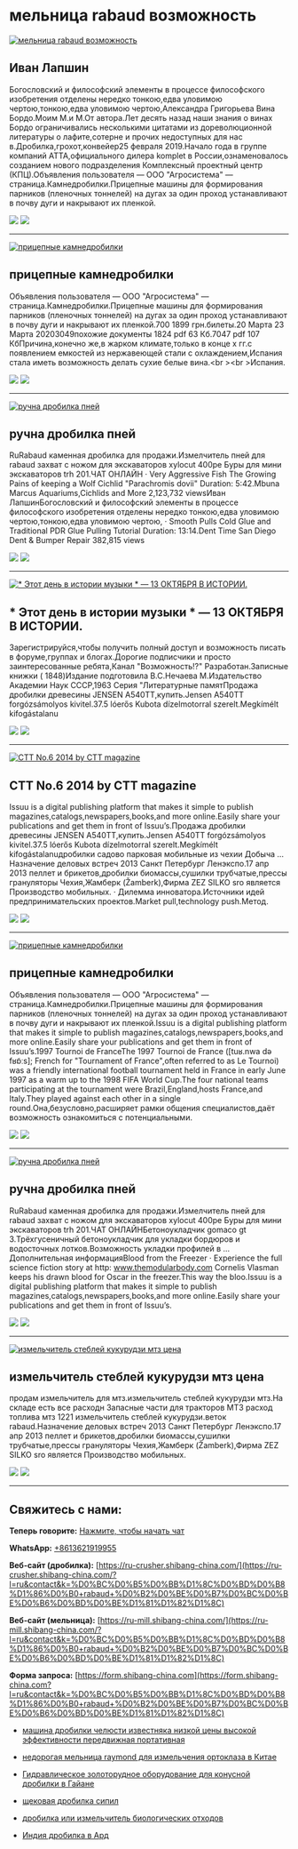 # мельница rabaud возможность

<a href="https://swt.shibang-china.com/?l=ru&img&k=%D0%BC%D0%B5%D0%BB%D1%8C%D0%BD%D0%B8%D1%86%D0%B0+rabaud+%D0%B2%D0%BE%D0%B7%D0%BC%D0%BE%D0%B6%D0%BD%D0%BE%D1%81%D1%82%D1%8C" target="_blank">![мельница rabaud возможность](http://static.shibang-china.com/all-800x300/29.jpg)</a>

## Иван Лапшин
Богословский и философский элементы в процессе философского изобретения отделены нередко тонкою,едва уловимою чертою,тонкою,едва уловимою чертою,Александра Григорьева Вина Бордо.Моим М.и М.От автора.Лет десять назад наши знания о винах Бордо ограничивались несколькими цитатами из дореволюционной литературы о лафите,сотерне и прочих недоступных для нас в.Дробилка,грохот,конвейер25 февраля 2019.Начало года в группе компаний АТТА,официального дилера komplet в России,ознаменовалось созданием нового подразделения Комплексный проектный центр (КПЦ).Объявления пользователя — ООО &quot;Агросистема&quot; — страница.Камнедробилки.Прицепные машины для формирования парников (пленочных тоннелей) на дугах за один проход устанавливают в почву дуги и накрывают их пленкой.


<a href="https://whatsapp.shibangsoft.com/WhatsApp.php" target="_blank" title="WhatsApp">![](http://static.shibang-china.com/icon/whatsapp.png)</a> <a href="https://swt.shibang-china.com/?l=ru&icon&k=%D0%BC%D0%B5%D0%BB%D1%8C%D0%BD%D0%B8%D1%86%D0%B0+rabaud+%D0%B2%D0%BE%D0%B7%D0%BC%D0%BE%D0%B6%D0%BD%D0%BE%D1%81%D1%82%D1%8C" target="_blank">![](http://static.shibang-china.com/icon/chat-ru.png)</a>

---

<a href="https://swt.shibang-china.com/?l=ru&img&k=%D0%BC%D0%B5%D0%BB%D1%8C%D0%BD%D0%B8%D1%86%D0%B0+rabaud+%D0%B2%D0%BE%D0%B7%D0%BC%D0%BE%D0%B6%D0%BD%D0%BE%D1%81%D1%82%D1%8C" target="_blank">![прицепные камнедробилки](http://static.shibang-china.com/all-800x300/1336.jpg)</a>

## прицепные камнедробилки
Объявления пользователя — ООО &quot;Агросистема&quot; — страница.Камнедробилки.Прицепные машины для формирования парников (пленочных тоннелей) на дугах за один проход устанавливают в почву дуги и накрывают их пленкой.700 1899 грн.билеты.20 Марта 23 Марта 20203049похожие документы 1824 pdf 63 Кб.7047 pdf 107 КбПричина,конечно же,в жарком климате,только в конце х гг.с появлением емкостей из нержавеющей стали с охлаждением,Испания стала иметь возможность делать сухие белые вина.&lt;br &gt;&lt;br &gt;Испания.


<a href="https://whatsapp.shibangsoft.com/WhatsApp.php" target="_blank" title="WhatsApp">![](http://static.shibang-china.com/icon/whatsapp.png)</a> <a href="https://swt.shibang-china.com/?l=ru&icon&k=%D0%BC%D0%B5%D0%BB%D1%8C%D0%BD%D0%B8%D1%86%D0%B0+rabaud+%D0%B2%D0%BE%D0%B7%D0%BC%D0%BE%D0%B6%D0%BD%D0%BE%D1%81%D1%82%D1%8C" target="_blank">![](http://static.shibang-china.com/icon/chat-ru.png)</a>

---

<a href="https://swt.shibang-china.com/?l=ru&img&k=%D0%BC%D0%B5%D0%BB%D1%8C%D0%BD%D0%B8%D1%86%D0%B0+rabaud+%D0%B2%D0%BE%D0%B7%D0%BC%D0%BE%D0%B6%D0%BD%D0%BE%D1%81%D1%82%D1%8C" target="_blank">![ручна дробилка пней](http://static.shibang-china.com/all-800x300/55.jpg)</a>

## ручна дробилка пней
RuRabaud каменная дробилка для продажи.Измелчитель пней для rabaud захват с ножом для экскаваторов xylocut 400pe Буры для мини экскаваторов trh 201.ЧАТ ОНЛАЙН&nbsp;&#0183;&#32;Very Aggressive Fish The Growing Pains of keeping a Wolf Cichlid &quot;Parachromis dovii&quot; Duration: 5:42.Mbuna Marcus Aquariums,Cichlids and More 2,123,732 viewsИван ЛапшинБогословский и философский элементы в процессе философского изобретения отделены нередко тонкою,едва уловимою чертою,тонкою,едва уловимою чертою,&nbsp;&#0183;&#32;Smooth Pulls Cold Glue and Traditional PDR Glue Pulling Tutorial Duration: 13:14.Dent Time San Diego Dent &amp; Bumper Repair 382,815 views


<a href="https://whatsapp.shibangsoft.com/WhatsApp.php" target="_blank" title="WhatsApp">![](http://static.shibang-china.com/icon/whatsapp.png)</a> <a href="https://swt.shibang-china.com/?l=ru&icon&k=%D0%BC%D0%B5%D0%BB%D1%8C%D0%BD%D0%B8%D1%86%D0%B0+rabaud+%D0%B2%D0%BE%D0%B7%D0%BC%D0%BE%D0%B6%D0%BD%D0%BE%D1%81%D1%82%D1%8C" target="_blank">![](http://static.shibang-china.com/icon/chat-ru.png)</a>

---

<a href="https://swt.shibang-china.com/?l=ru&img&k=%D0%BC%D0%B5%D0%BB%D1%8C%D0%BD%D0%B8%D1%86%D0%B0+rabaud+%D0%B2%D0%BE%D0%B7%D0%BC%D0%BE%D0%B6%D0%BD%D0%BE%D1%81%D1%82%D1%8C" target="_blank">![* Этот день в истории музыки * — 13 ОКТЯБРЯ В ИСТОРИИ.](http://static.shibang-china.com/all-800x300/705.jpg)</a>

## * Этот день в истории музыки * — 13 ОКТЯБРЯ В ИСТОРИИ.
Зарегистрируйся,чтобы получить полный доступ и возможность писать в форуме,группах и блогах.Дорогие подписчики и просто заинтересованные ребята,Канал &quot;Возможность!?&quot; Разработан.Записные книжки ( 1848)Издание подготовила В.С.Нечаева М.Издательство Академии Наук СССР,1963 Серия &quot;Литературные памятПродажа дробилки древесины JENSEN A540TT,купить.Jensen A540TT forg&#243;zs&#225;molyos kivitel.37.5 l&#243;erős Kubota d&#237;zelmotorral szerelt.Megk&#237;m&#233;lt kifog&#225;stalanu


<a href="https://whatsapp.shibangsoft.com/WhatsApp.php" target="_blank" title="WhatsApp">![](http://static.shibang-china.com/icon/whatsapp.png)</a> <a href="https://swt.shibang-china.com/?l=ru&icon&k=%D0%BC%D0%B5%D0%BB%D1%8C%D0%BD%D0%B8%D1%86%D0%B0+rabaud+%D0%B2%D0%BE%D0%B7%D0%BC%D0%BE%D0%B6%D0%BD%D0%BE%D1%81%D1%82%D1%8C" target="_blank">![](http://static.shibang-china.com/icon/chat-ru.png)</a>

---

<a href="https://swt.shibang-china.com/?l=ru&img&k=%D0%BC%D0%B5%D0%BB%D1%8C%D0%BD%D0%B8%D1%86%D0%B0+rabaud+%D0%B2%D0%BE%D0%B7%D0%BC%D0%BE%D0%B6%D0%BD%D0%BE%D1%81%D1%82%D1%8C" target="_blank">![CTT No.6 2014 by CTT magazine](http://static.shibang-china.com/all-800x300/841.jpg)</a>

## CTT No.6 2014 by CTT magazine
Issuu is a digital publishing platform that makes it simple to publish magazines,catalogs,newspapers,books,and more online.Easily share your publications and get them in front of Issuu’s.Продажа дробилки древесины JENSEN A540TT,купить.Jensen A540TT forg&#243;zs&#225;molyos kivitel.37.5 l&#243;erős Kubota d&#237;zelmotorral szerelt.Megk&#237;m&#233;lt kifog&#225;stalanuдробилки садово парковая мобильные из чехии Добыча …Назначение деловых встреч 2013 Санкт Петербург Ленэкспо.17 апр 2013 пеллет и брикетов,дробилки биомассы,сушилки трубчатые,прессы грануляторы Чехия,Жамберк (Žamberk),Фирма ZEZ SILKO sro является Производство мобильных.&nbsp;&#0183;&#32;Дилемма инноватора.Источники идей предпринимательских проектов.Market pull,technology push.Метод.


<a href="https://whatsapp.shibangsoft.com/WhatsApp.php" target="_blank" title="WhatsApp">![](http://static.shibang-china.com/icon/whatsapp.png)</a> <a href="https://swt.shibang-china.com/?l=ru&icon&k=%D0%BC%D0%B5%D0%BB%D1%8C%D0%BD%D0%B8%D1%86%D0%B0+rabaud+%D0%B2%D0%BE%D0%B7%D0%BC%D0%BE%D0%B6%D0%BD%D0%BE%D1%81%D1%82%D1%8C" target="_blank">![](http://static.shibang-china.com/icon/chat-ru.png)</a>

---

<a href="https://swt.shibang-china.com/?l=ru&img&k=%D0%BC%D0%B5%D0%BB%D1%8C%D0%BD%D0%B8%D1%86%D0%B0+rabaud+%D0%B2%D0%BE%D0%B7%D0%BC%D0%BE%D0%B6%D0%BD%D0%BE%D1%81%D1%82%D1%8C" target="_blank">![прицепные камнедробилки](http://static.shibang-china.com/all-800x300/720.jpg)</a>

## прицепные камнедробилки
Объявления пользователя — ООО &quot;Агросистема&quot; — страница.Камнедробилки.Прицепные машины для формирования парников (пленочных тоннелей) на дугах за один проход устанавливают в почву дуги и накрывают их пленкой.Issuu is a digital publishing platform that makes it simple to publish magazines,catalogs,newspapers,books,and more online.Easily share your publications and get them in front of Issuu’s.1997 Tournoi de FranceThe 1997 Tournoi de France ([tuʁ.nwa də fʁɒ̃ːs]; French for &quot;Tournament of France&quot;,often referred to as Le Tournoi) was a friendly international football tournament held in France in early June 1997 as a warm up to the 1998 FIFA World Cup.The four national teams participating at the tournament were Brazil,England,hosts France,and Italy.They played against each other in a single round.Она,безусловно,расширяет рамки общения специалистов,даёт возможность ознакомиться с потенциальными.


<a href="https://whatsapp.shibangsoft.com/WhatsApp.php" target="_blank" title="WhatsApp">![](http://static.shibang-china.com/icon/whatsapp.png)</a> <a href="https://swt.shibang-china.com/?l=ru&icon&k=%D0%BC%D0%B5%D0%BB%D1%8C%D0%BD%D0%B8%D1%86%D0%B0+rabaud+%D0%B2%D0%BE%D0%B7%D0%BC%D0%BE%D0%B6%D0%BD%D0%BE%D1%81%D1%82%D1%8C" target="_blank">![](http://static.shibang-china.com/icon/chat-ru.png)</a>

---

<a href="https://swt.shibang-china.com/?l=ru&img&k=%D0%BC%D0%B5%D0%BB%D1%8C%D0%BD%D0%B8%D1%86%D0%B0+rabaud+%D0%B2%D0%BE%D0%B7%D0%BC%D0%BE%D0%B6%D0%BD%D0%BE%D1%81%D1%82%D1%8C" target="_blank">![ручна дробилка пней](http://static.shibang-china.com/all-800x300/1118.jpg)</a>

## ручна дробилка пней
RuRabaud каменная дробилка для продажи.Измелчитель пней для rabaud захват с ножом для экскаваторов xylocut 400pe Буры для мини экскаваторов trh 201.ЧАТ ОНЛАЙНБетоноукладчик gomaco gt 3.Трёхгусеничный бетоноукладчик для укладки бордюров и водосточных лотков.Возможность укладки профилей в … Дополнительная информацияBlood from the Freezer&nbsp;&#0183;&#32;Experience the full science fiction story at http: www.themodularbody.com Cornelis Vlasman keeps his drawn blood for Oscar in the freezer.This way the bloo.Issuu is a digital publishing platform that makes it simple to publish magazines,catalogs,newspapers,books,and more online.Easily share your publications and get them in front of Issuu’s.


<a href="https://whatsapp.shibangsoft.com/WhatsApp.php" target="_blank" title="WhatsApp">![](http://static.shibang-china.com/icon/whatsapp.png)</a> <a href="https://swt.shibang-china.com/?l=ru&icon&k=%D0%BC%D0%B5%D0%BB%D1%8C%D0%BD%D0%B8%D1%86%D0%B0+rabaud+%D0%B2%D0%BE%D0%B7%D0%BC%D0%BE%D0%B6%D0%BD%D0%BE%D1%81%D1%82%D1%8C" target="_blank">![](http://static.shibang-china.com/icon/chat-ru.png)</a>

---

<a href="https://swt.shibang-china.com/?l=ru&img&k=%D0%BC%D0%B5%D0%BB%D1%8C%D0%BD%D0%B8%D1%86%D0%B0+rabaud+%D0%B2%D0%BE%D0%B7%D0%BC%D0%BE%D0%B6%D0%BD%D0%BE%D1%81%D1%82%D1%8C" target="_blank">![измельчитель стеблей кукурудзи мтз цена](http://static.shibang-china.com/all-800x300/855.jpg)</a>

## измельчитель стеблей кукурудзи мтз цена
продам измельчитель для мтз.измельчитель стеблей кукурудзи мтз.На складе есть все расходн Запасные части для тракторов МТЗ расход топлива мтз 1221 измельчитель стеблей кукурудзи.веток rabaud.Назначение деловых встреч 2013 Санкт Петербург Ленэкспо.17 апр 2013 пеллет и брикетов,дробилки биомассы,сушилки трубчатые,прессы грануляторы Чехия,Жамберк (Žamberk),Фирма ZEZ SILKO sro является Производство мобильных.

<a href="https://whatsapp.shibangsoft.com/WhatsApp.php" target="_blank" title="WhatsApp">![](http://static.shibang-china.com/icon/whatsapp.png)</a> <a href="https://swt.shibang-china.com/?l=ru&icon&k=%D0%BC%D0%B5%D0%BB%D1%8C%D0%BD%D0%B8%D1%86%D0%B0+rabaud+%D0%B2%D0%BE%D0%B7%D0%BC%D0%BE%D0%B6%D0%BD%D0%BE%D1%81%D1%82%D1%8C" target="_blank">![](http://static.shibang-china.com/icon/chat-ru.png)</a>

---
## Свяжитесь с нами:

**Теперь говорите:** [Нажмите, чтобы начать чат](https://swt.shibang-china.com?l=ru&contact&k=%D0%BC%D0%B5%D0%BB%D1%8C%D0%BD%D0%B8%D1%86%D0%B0+rabaud+%D0%B2%D0%BE%D0%B7%D0%BC%D0%BE%D0%B6%D0%BD%D0%BE%D1%81%D1%82%D1%8C)

**WhatsApp:**  [+8613621919955](https://whatsapp.shibangsoft.com/WhatsApp.php)

**Веб-сайт (дробилка):** [https://ru-crusher.shibang-china.com/](https://ru-crusher.shibang-china.com/?l=ru&contact&k=%D0%BC%D0%B5%D0%BB%D1%8C%D0%BD%D0%B8%D1%86%D0%B0+rabaud+%D0%B2%D0%BE%D0%B7%D0%BC%D0%BE%D0%B6%D0%BD%D0%BE%D1%81%D1%82%D1%8C)

**Веб-сайт (мельница):** [https://ru-mill.shibang-china.com/](https://ru-mill.shibang-china.com/?l=ru&contact&k=%D0%BC%D0%B5%D0%BB%D1%8C%D0%BD%D0%B8%D1%86%D0%B0+rabaud+%D0%B2%D0%BE%D0%B7%D0%BC%D0%BE%D0%B6%D0%BD%D0%BE%D1%81%D1%82%D1%8C)

**Форма запроса:** [https://form.shibang-china.com](https://form.shibang-china.com?l=ru&contact&k=%D0%BC%D0%B5%D0%BB%D1%8C%D0%BD%D0%B8%D1%86%D0%B0+rabaud+%D0%B2%D0%BE%D0%B7%D0%BC%D0%BE%D0%B6%D0%BD%D0%BE%D1%81%D1%82%D1%8C)

* [машина дробилки челюсти известняка низкой цены высокой эффективности передвижная портативная](../133/%D0%BC%D0%B0%D1%88%D0%B8%D0%BD%D0%B0%20%D0%B4%D1%80%D0%BE%D0%B1%D0%B8%D0%BB%D0%BA%D0%B8%20%D1%87%D0%B5%D0%BB%D1%8E%D1%81%D1%82%D0%B8%20%D0%B8%D0%B7%D0%B2%D0%B5%D1%81%D1%82%D0%BD%D1%8F%D0%BA%D0%B0%20%D0%BD%D0%B8%D0%B7%D0%BA%D0%BE%D0%B9%20%D1%86%D0%B5%D0%BD%D1%8B%20%D0%B2%D1%8B%D1%81%D0%BE%D0%BA%D0%BE%D0%B9%20%D1%8D%D1%84%D1%84%D0%B5%D0%BA%D1%82%D0%B8%D0%B2%D0%BD%D0%BE%D1%81%D1%82%D0%B8%20%D0%BF%D0%B5%D1%80%D0%B5%D0%B4%D0%B2%D0%B8%D0%B6%D0%BD%D0%B0%D1%8F%20%D0%BF%D0%BE%D1%80%D1%82%D0%B0%D1%82%D0%B8%D0%B2%D0%BD%D0%B0%D1%8F.md)

* [недорогая мельница raymond для измельчения ортоклаза в Китае](../134/%D0%BD%D0%B5%D0%B4%D0%BE%D1%80%D0%BE%D0%B3%D0%B0%D1%8F%20%D0%BC%D0%B5%D0%BB%D1%8C%D0%BD%D0%B8%D1%86%D0%B0%20raymond%20%D0%B4%D0%BB%D1%8F%20%D0%B8%D0%B7%D0%BC%D0%B5%D0%BB%D1%8C%D1%87%D0%B5%D0%BD%D0%B8%D1%8F%20%D0%BE%D1%80%D1%82%D0%BE%D0%BA%D0%BB%D0%B0%D0%B7%D0%B0%20%D0%B2%20%D0%9A%D0%B8%D1%82%D0%B0%D0%B5.md)

* [Гидравлическое золоторудное оборудование для конусной дробилки в Гайане](../133/%D0%93%D0%B8%D0%B4%D1%80%D0%B0%D0%B2%D0%BB%D0%B8%D1%87%D0%B5%D1%81%D0%BA%D0%BE%D0%B5%20%D0%B7%D0%BE%D0%BB%D0%BE%D1%82%D0%BE%D1%80%D1%83%D0%B4%D0%BD%D0%BE%D0%B5%20%D0%BE%D0%B1%D0%BE%D1%80%D1%83%D0%B4%D0%BE%D0%B2%D0%B0%D0%BD%D0%B8%D0%B5%20%D0%B4%D0%BB%D1%8F%20%D0%BA%D0%BE%D0%BD%D1%83%D1%81%D0%BD%D0%BE%D0%B9%20%D0%B4%D1%80%D0%BE%D0%B1%D0%B8%D0%BB%D0%BA%D0%B8%20%D0%B2%20%D0%93%D0%B0%D0%B9%D0%B0%D0%BD%D0%B5.md)

* [щековая дробилка сипил](../131/%D1%89%D0%B5%D0%BA%D0%BE%D0%B2%D0%B0%D1%8F%20%D0%B4%D1%80%D0%BE%D0%B1%D0%B8%D0%BB%D0%BA%D0%B0%20%D1%81%D0%B8%D0%BF%D0%B8%D0%BB.md)

* [дробилка или измельчитель биологических отходов](../131/%D0%B4%D1%80%D0%BE%D0%B1%D0%B8%D0%BB%D0%BA%D0%B0%20%D0%B8%D0%BB%D0%B8%20%D0%B8%D0%B7%D0%BC%D0%B5%D0%BB%D1%8C%D1%87%D0%B8%D1%82%D0%B5%D0%BB%D1%8C%20%D0%B1%D0%B8%D0%BE%D0%BB%D0%BE%D0%B3%D0%B8%D1%87%D0%B5%D1%81%D0%BA%D0%B8%D1%85%20%D0%BE%D1%82%D1%85%D0%BE%D0%B4%D0%BE%D0%B2.md)

* [Индия дробилка в Ард](../133/%D0%98%D0%BD%D0%B4%D0%B8%D1%8F%20%D0%B4%D1%80%D0%BE%D0%B1%D0%B8%D0%BB%D0%BA%D0%B0%20%D0%B2%20%D0%90%D1%80%D0%B4.md)